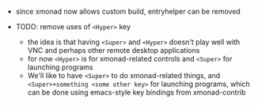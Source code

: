 - since xmonad now allows custom build, entryhelper can be removed

- TODO: remove uses of `<Hyper>` key

  + the idea is that having `<Super>` and `<Hyper>` doesn't play well
    with VNC and perhaps other remote desktop applications
  + for now `<Hyper>` is for xmonad-related controls and `<Super>` for
    launching programs
  + We'll like to have `<Super>` to do xmonad-related things, and
    `<Super>+something <some other key>` for launching programs,
    which can be done using emacs-style key bindings from xmonad-contrib
